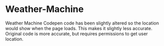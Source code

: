 # Weather-Machine
Weather Machine 
Codepen code has been slightly altered so the location would show when the page loads.  This makes it slightly less accurate.  Original code is more accurate, but requires permissions to get user location.
